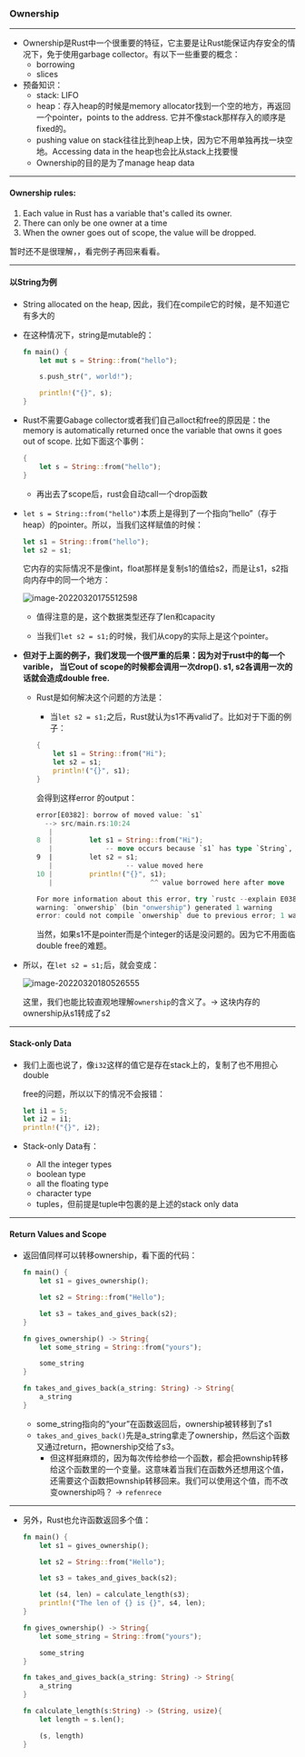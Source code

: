 ### Ownership

---

+ Ownership是Rust中一个很重要的特征，它主要是让Rust能保证内存安全的情况下，免于使用garbage collector。有以下一些重要的概念：
  + borrowing
  + slices
+ 预备知识：
  + stack: LIFO
  + heap：存入heap的时候是memory allocator找到一个空的地方，再返回一个pointer，points to the address. 它并不像stack那样存入的顺序是fixed的。
  + pushing value on stack往往比到heap上快，因为它不用单独再找一块空地。Accessing data in the heap也会比从stack上找要慢
  + Ownership的目的是为了manage heap data

---

#### Ownership rules:

1. Each value in Rust has a variable that's called its owner.
2. There can only be one owner at a time
3. When the owner goes out of scope, the value will be dropped.

暂时还不是很理解，，看完例子再回来看看。

---

#### 以String为例

+ String allocated on the heap, 因此，我们在compile它的时候，是不知道它有多大的

+ 在这种情况下，string是mutable的：

  ```rust
  fn main() {
      let mut s = String::from("hello");
  
      s.push_str(", world!");
  
      println!("{}", s);
  }
  ```

+ Rust不需要Gabage collector或者我们自己alloct和free的原因是：the memory is automatically returned once the variable that owns it goes out of scope. 比如下面这个事例：

  ```rust
  {
      let s = String::from("hello");
  }
  ```

  + 再出去了scope后，rust会自动call一个drop函数

+ `let s = String::from("hello")`本质上是得到了一个指向“hello”（存于heap）的pointer。所以，当我们这样赋值的时候：

  ```rust
  let s1 = String::from("hello");
  let s2 = s1;
  ```

  它内存的实际情况不是像int，float那样是复制s1的值给s2，而是让s1，s2指向内存中的同一个地方：

  ![image-20220320175512598](C:\Users\LENOVO\AppData\Roaming\Typora\typora-user-images\image-20220320175512598.png)

  + 值得注意的是，这个数据类型还存了len和capacity

  + 当我们`let s2 = s1;`的时候，我们从copy的实际上是这个pointer。

+ **但对于上面的例子，我们发现一个很严重的后果：因为对于rust中的每一个varible， 当它out of scope的时候都会调用一次drop(). s1, s2各调用一次的话就会造成double free.** 

  + Rust是如何解决这个问题的方法是：	

    + 当`let s2 = s1;`之后，Rust就认为s1不再valid了。比如对于下面的例子：

    ```rust
    {
    	let s1 = String::from("Hi");
    	let s2 = s1;
    	println!("{}", s1);
    }
    ```

    会得到这样error 的output：

    ```rust
    error[E0382]: borrow of moved value: `s1`
      --> src/main.rs:10:24
       |
    8  |         let s1 = String::from("Hi");
       |             -- move occurs because `s1` has type `String`, which does not implement the `Copy` trait
    9  |         let s2 = s1;
       |                  -- value moved here
    10 |         println!("{}", s1);
       |                        ^^ value borrowed here after move
    
    For more information about this error, try `rustc --explain E0382`.
    warning: `onwership` (bin "onwership") generated 1 warning
    error: could not compile `onwership` due to previous error; 1 warning emitted
    ```

    当然，如果s1不是pointer而是个integer的话是没问题的。因为它不用面临double free的难题。

+ 所以，在`let s2 = s1;`后，就会变成：

  ![image-20220320180526555](C:\Users\LENOVO\AppData\Roaming\Typora\typora-user-images\image-20220320180526555.png)
  
  这里，我们也能比较直观地理解`ownership`的含义了。-> 这块内存的ownership从s1转成了s2
---

  #### Stack-only Data

+ 我们上面也说了，像`i32`这样的值它是存在stack上的，复制了也不用担心double

  free的问题，所以以下的情况不会报错：

  ```rust
  let i1 = 5;
  let i2 = i1;
  println!("{}", i2);
  ```

+ Stack-only Data有：

  + All the integer types
  + boolean type
  + all the floating type
  + character type
  + tuples，但前提是tuple中包裹的是上述的stack only data

---

#### Return Values and Scope

+ 返回值同样可以转移ownership，看下面的代码：

  ```rust
  fn main() {
      let s1 = gives_ownership();
  
      let s2 = String::from("Hello");
  
      let s3 = takes_and_gives_back(s2);
  }
  
  fn gives_ownership() -> String{
      let some_string = String::from("yours");
  
      some_string
  }
  
  fn takes_and_gives_back(a_string: String) -> String{
      a_string
  }
  ```

  + some_string指向的“your”在函数返回后，ownership被转移到了s1
  + `takes_and_gives_back()`先是a_string拿走了ownership，然后这个函数又通过return，把ownership交给了s3。
    + 但这样挺麻烦的，因为每次传给参给一个函数，都会把ownship转移给这个函数里的一个变量。这意味着当我们在函数外还想用这个值，还需要这个函数把ownship转移回来。我们可以使用这个值，而不改变ownership吗？ ->  `refenrece`

---

+ 另外，Rust也允许函数返回多个值：

  ```rust
  fn main() {
      let s1 = gives_ownership();
  
      let s2 = String::from("Hello");
  
      let s3 = takes_and_gives_back(s2);
  
      let (s4, len) = calculate_length(s3);
      println!("The len of {} is {}", s4, len);
  }
  
  fn gives_ownership() -> String{
      let some_string = String::from("yours");
  
      some_string
  }
  
  fn takes_and_gives_back(a_string: String) -> String{
      a_string
  }
  
  fn calculate_length(s:String) -> (String, usize){
      let length = s.len();
  
      (s, length)
  }
  ```

